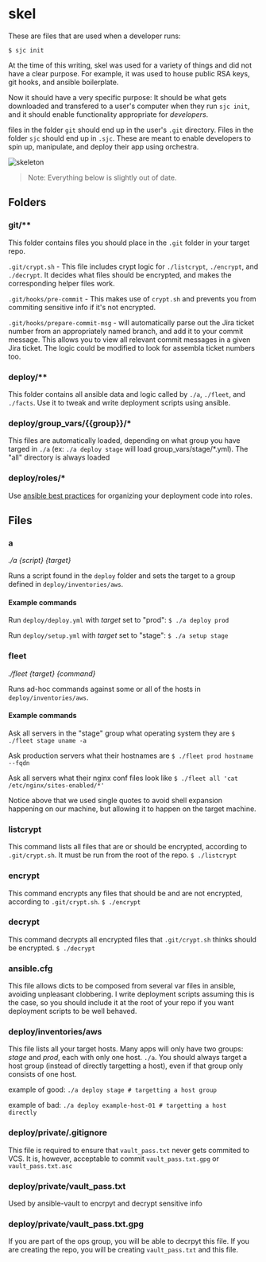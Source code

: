 # skel

These are files that are used when a developer runs:

```
$ sjc init
```

At the time of this writing, skel was used for a variety of things and did not have a clear purpose. For example, it was used to house public RSA keys, git hooks, and ansible boilerplate.

Now it should have a very specific purpose: It should be what gets downloaded and transfered to a user's computer when they run `sjc init`, and it should enable functionality appropriate for _developers_.

files in the folder `git` should end up in the user's `.git` directory. Files in the folder `sjc` should end up in `.sjc`. These are meant to enable developers to spin up, manipulate, and deploy their app using orchestra.

![skeleton](http://i1015.photobucket.com/albums/af274/thirteen-black-cats/skeleton.png)

> Note: Everything below is slightly out of date.
## Folders

### git/**


This folder contains files you should place in the `.git` folder in your target repo.

`.git/crypt.sh` - This file includes crypt logic for `./listcrypt`, `./encrypt`, and `./decrypt`. It decides what files should be encrypted, and makes the corresponding helper files work.

`.git/hooks/pre-commit` - This makes use of `crypt.sh` and prevents you from commiting sensitive info if it's not encrypted.

`.git/hooks/prepare-commit-msg` - will automatically parse out the Jira ticket number from an appropriately named branch, and add it to your commit message. This allows you to view all relevant commit messages in a given Jira ticket. The logic could be modified to look for assembla ticket numbers too.

### deploy/**

This folder contains all ansible data and logic called by `./a`, `./fleet`, and `./facts`. Use it to tweak and write deployment scripts using ansible.

### deploy/group_vars/{{group}}/*

This files are automatically loaded, depending on what group you have targed in `./a` (ex: `./a deploy stage` will load group_vars/stage/*.yml). The "all" directory is always loaded

### deploy/roles/*

Use [ansible best practices](http://docs.ansible.com/ansible/playbooks_roles.html) for organizing your deployment code into roles.

## Files
### a

*./a {script} {target}*

Runs a script found in the `deploy` folder and sets the target to a group defined in `deploy/inventories/aws`.

#### Example commands

Run `deploy/deploy.yml` with *target* set to "prod": 
`$ ./a deploy prod`

Run `deploy/setup.yml` with *target* set to "stage": 
`$ ./a setup stage`

### fleet

*./fleet {target} {command}*

Runs ad-hoc commands against some or all of the hosts in `deploy/inventories/aws`.

#### Example commands

Ask all servers in the "stage" group what operating system they are
`$ ./fleet stage uname -a`

Ask production servers what their hostnames are
`$ ./fleet prod hostname --fqdn`

Ask all servers what their nginx conf files look like
`$ ./fleet all 'cat /etc/nginx/sites-enabled/*'`

Notice above that we used single quotes to avoid shell expansion happening on our machine, but allowing it to happen on the target machine.

### listcrypt

This command lists all files that are or should be encrypted, according to `.git/crypt.sh`. It must be run from the root of the repo.
`$ ./listcrypt`

### encrypt

This command encrypts any files that should be and are not encrypted, according to `.git/crypt.sh`.
`$ ./encrypt`

### decrypt

This command decrypts all encrypted files that `.git/crypt.sh` thinks should be encrypted.
`$ ./decrypt`

### ansible.cfg

This file allows dicts to be composed from several var files in ansible, avoiding unpleasant clobbering. I write deployment scripts assuming this is the case, so you should include it at the root of your repo if you want deployment scripts to be well behaved.

### deploy/inventories/aws

This file lists all your target hosts. Many apps will only have two groups: *stage* and *prod*, each with only one host. `./a`. You should always target a host group (instead of directly targetting a host), even if that group only consists of one host.

example of good:
`./a deploy stage # targetting a host group`

example of bad:
`./a deploy example-host-01 # targetting a host directly`


### deploy/private/.gitignore

This file is required to ensure that `vault_pass.txt` never gets commited to VCS. It is, however, acceptable to commit `vault_pass.txt.gpg` or `vault_pass.txt.asc`

### deploy/private/vault_pass.txt

Used by ansible-vault to encrpyt and decrypt sensitive info

### deploy/private/vault_pass.txt.gpg

If you are part of the ops group, you will be able to decrpyt this file. If you are creating the repo, you will be creating `vault_pass.txt` and this file.

